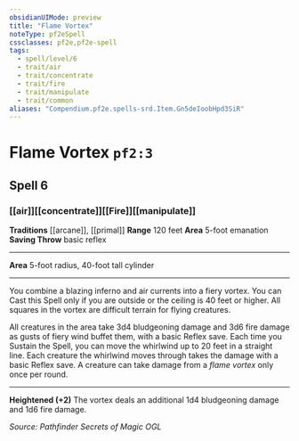 ```yaml
---
obsidianUIMode: preview
title: "Flame Vortex"
noteType: pf2eSpell
cssclasses: pf2e,pf2e-spell
tags:
  - spell/level/6
  - trait/air
  - trait/concentrate
  - trait/fire
  - trait/manipulate
  - trait/common
aliases: "Compendium.pf2e.spells-srd.Item.Gn5deIoobHpd3SiR" 
---
```

# Flame Vortex  `pf2:3`  
## Spell 6
### [[air]][[concentrate]][[Fire]][[manipulate]]
**Traditions** [[arcane]], [[primal]]
**Range** 120 feet
**Area** 5-foot emanation
**Saving Throw** basic reflex
* * * 
**Area** 5-foot radius, 40-foot tall cylinder

* * *

You combine a blazing inferno and air currents into a fiery vortex. You can Cast this Spell only if you are outside or the ceiling is 40 feet or higher. All squares in the vortex are difficult terrain for flying creatures.

All creatures in the area take 3d4 bludgeoning damage and 3d6 fire damage as gusts of fiery wind buffet them, with a basic Reflex save. Each time you Sustain the Spell, you can move the whirlwind up to 20 feet in a straight line. Each creature the whirlwind moves through takes the damage with a basic Reflex save. A creature can take damage from a _flame vortex_ only once per round.

* * *

**Heightened (+2)** The vortex deals an additional 1d4 bludgeoning damage and 1d6 fire damage.

*Source: Pathfinder Secrets of Magic*
*OGL*